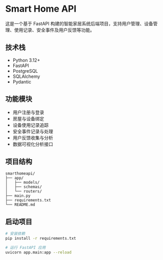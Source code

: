 # Smart Home API

这是一个基于 FastAPI 构建的智能家居系统后端项目，支持用户管理、设备管理、使用记录、安全事件及用户反馈等功能。

##  技术栈

- Python 3.12+
- FastAPI
- PostgreSQL
- SQLAlchemy
- Pydantic

##  功能模块

- 用户注册与登录
- 房屋与设备绑定
- 设备使用记录追踪
- 安全事件记录与处理
- 用户反馈收集与分析
- 数据可视化分析接口

##  项目结构

```plaintext
smarthomeapi/
├── app/
│   ├── models/
│   ├── schemas/
│   └── routers/
├── main.py
├── requirements.txt
└── README.md
```


## 启动项目

```bash
# 安装依赖
pip install -r requirements.txt

# 运行 FastAPI 应用
uvicorn app.main:app --reload

